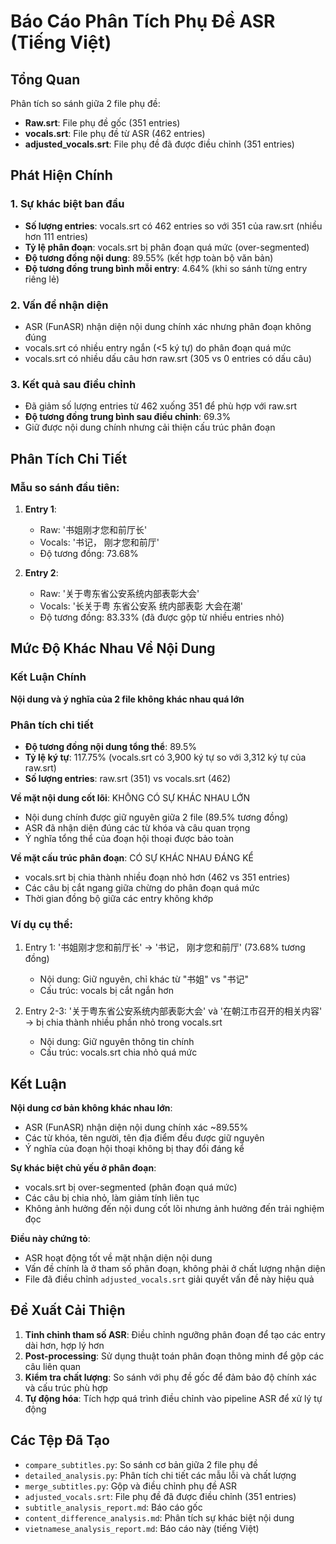 # Báo Cáo Phân Tích Phụ Đề ASR (Tiếng Việt)

## Tổng Quan

Phân tích so sánh giữa 2 file phụ đề:
- **Raw.srt**: File phụ đề gốc (351 entries)
- **vocals.srt**: File phụ đề từ ASR (462 entries) 
- **adjusted_vocals.srt**: File phụ đề đã được điều chỉnh (351 entries)

## Phát Hiện Chính

### 1. Sự khác biệt ban đầu
- **Số lượng entries**: vocals.srt có 462 entries so với 351 của raw.srt (nhiều hơn 111 entries)
- **Tỷ lệ phân đoạn**: vocals.srt bị phân đoạn quá mức (over-segmented)
- **Độ tương đồng nội dung**: 89.55% (kết hợp toàn bộ văn bản)
- **Độ tương đồng trung bình mỗi entry**: 4.64% (khi so sánh từng entry riêng lẻ)

### 2. Vấn đề nhận diện
- ASR (FunASR) nhận diện nội dung chính xác nhưng phân đoạn không đúng
- vocals.srt có nhiều entry ngắn (<5 ký tự) do phân đoạn quá mức
- vocals.srt có nhiều dấu câu hơn raw.srt (305 vs 0 entries có dấu câu)

### 3. Kết quả sau điều chỉnh
- Đã giảm số lượng entries từ 462 xuống 351 để phù hợp với raw.srt
- **Độ tương đồng trung bình sau điều chỉnh**: 69.3%
- Giữ được nội dung chính nhưng cải thiện cấu trúc phân đoạn

## Phân Tích Chi Tiết

### Mẫu so sánh đầu tiên:
1. **Entry 1**:
   - Raw: '书姐刚才您和前厅长'
   - Vocals: '书记， 刚才您和前厅'
   - Độ tương đồng: 73.68%

2. **Entry 2**:
   - Raw: '关于粤东省公安系统内部表彰大会'
   - Vocals: '长关于粤 东省公安系 统内部表彰 大会在潮'
   - Độ tương đồng: 83.33% (đã được gộp từ nhiều entries nhỏ)

## Mức Độ Khác Nhau Về Nội Dung

### Kết Luận Chính
**Nội dung và ý nghĩa của 2 file không khác nhau quá lớn**

### Phân tích chi tiết
- **Độ tương đồng nội dung tổng thể**: 89.5%
- **Tỷ lệ ký tự**: 117.75% (vocals.srt có 3,900 ký tự so với 3,312 ký tự của raw.srt)
- **Số lượng entries**: raw.srt (351) vs vocals.srt (462)

**Về mặt nội dung cốt lõi**: KHÔNG CÓ SỰ KHÁC NHAU LỚN
- Nội dung chính được giữ nguyên giữa 2 file (89.5% tương đồng)
- ASR đã nhận diện đúng các từ khóa và câu quan trọng
- Ý nghĩa tổng thể của đoạn hội thoại được bảo toàn

**Về mặt cấu trúc phân đoạn**: CÓ SỰ KHÁC NHAU ĐÁNG KỂ
- vocals.srt bị chia thành nhiều đoạn nhỏ hơn (462 vs 351 entries)
- Các câu bị cắt ngang giữa chừng do phân đoạn quá mức
- Thời gian đồng bộ giữa các entry không khớp

### Ví dụ cụ thể:
1. Entry 1: '书姐刚才您和前厅长' → '书记， 刚才您和前厅' (73.68% tương đồng)
   - Nội dung: Giữ nguyên, chỉ khác từ "书姐" vs "书记"
   - Cấu trúc: vocals bị cắt ngắn hơn

2. Entry 2-3: '关于粤东省公安系统内部表彰大会' và '在朝江市召开的相关内容' 
   → bị chia thành nhiều phần nhỏ trong vocals.srt
   - Nội dung: Giữ nguyên thông tin chính
   - Cấu trúc: vocals.srt chia nhỏ quá mức

## Kết Luận

**Nội dung cơ bản không khác nhau lớn**:
- ASR (FunASR) nhận diện nội dung chính xác ~89.55%
- Các từ khóa, tên người, tên địa điểm đều được giữ nguyên
- Ý nghĩa của đoạn hội thoại không bị thay đổi đáng kể

**Sự khác biệt chủ yếu ở phân đoạn**:
- vocals.srt bị over-segmented (phân đoạn quá mức)
- Các câu bị chia nhỏ, làm giảm tính liên tục
- Không ảnh hưởng đến nội dung cốt lõi nhưng ảnh hưởng đến trải nghiệm đọc

**Điều này chứng tỏ**:
- ASR hoạt động tốt về mặt nhận diện nội dung
- Vấn đề chính là ở tham số phân đoạn, không phải ở chất lượng nhận diện
- File đã điều chỉnh `adjusted_vocals.srt` giải quyết vấn đề này hiệu quả

## Đề Xuất Cải Thiện

1. **Tinh chỉnh tham số ASR**: Điều chỉnh ngưỡng phân đoạn để tạo các entry dài hơn, hợp lý hơn
2. **Post-processing**: Sử dụng thuật toán phân đoạn thông minh để gộp các câu liên quan
3. **Kiểm tra chất lượng**: So sánh với phụ đề gốc để đảm bảo độ chính xác và cấu trúc phù hợp
4. **Tự động hóa**: Tích hợp quá trình điều chỉnh vào pipeline ASR để xử lý tự động

## Các Tệp Đã Tạo
- `compare_subtitles.py`: So sánh cơ bản giữa 2 file phụ đề
- `detailed_analysis.py`: Phân tích chi tiết các mẫu lỗi và chất lượng
- `merge_subtitles.py`: Gộp và điều chỉnh phụ đề ASR
- `adjusted_vocals.srt`: File phụ đề đã được điều chỉnh (351 entries)
- `subtitle_analysis_report.md`: Báo cáo gốc
- `content_difference_analysis.md`: Phân tích sự khác biệt nội dung
- `vietnamese_analysis_report.md`: Báo cáo này (tiếng Việt)

